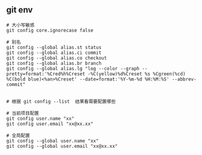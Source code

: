 ## git env

    
    # 大小写敏感
    git config core.ignorecase false

    # 别名
    git config --global alias.st status
    git config --global alias.ci commit
    git config --global alias.co checkout
    git config --global alias.br branch
    git config --global alias.lg "log --color --graph --pretty=format:'%Cred%h%Creset -%C(yellow)%d%Creset %s %Cgreen(%cd) %C(bold blue)<%an>%Creset' --date=format:'%Y-%m-%d %H:%M:%S' --abbrev-commit"


    # 根据 git config --list  结果看需要配置哪些

    # 当前项目配置
    git config user.name "xx"
    git config user.email "xx@xx.xx"

    # 全局配置
    git config --global user.name "xx"
    git config --global user.email "xx@xx.xx"
